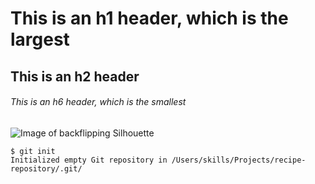# This is an h1 header, which is the largest
## This is an h2 header
###### This is an h6 header, which is the smallest
![Image of backflipping Silhouette](https://images.vexels.com/media/users/3/129274/isolated/preview/32c4ae2adb446f081c496e8dd015c594-backflip-silhouette.png)
```
$ git init
Initialized empty Git repository in /Users/skills/Projects/recipe-repository/.git/
```
